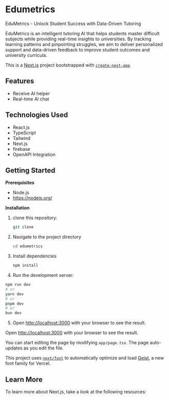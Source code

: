 # Edumetrics

EduMetrics - Unlock Student Success with Data-Driven Tutoring

EduMetrics is an intelligent tutoring AI that helps students master difficult subjects while providing real-time insights to universities. By tracking learning patterns and pinpointing struggles, we aim to deliver personalized support and data-driven feedback to improve student outcomes and university curricula.


This is a [Next.js](https://nextjs.org) project bootstrapped with [`create-next-app`](https://nextjs.org/docs/app/api-reference/cli/create-next-app).

## Features
- Receive AI helper
- Real-time AI chat



## Technologies Used
- React.js
- TypeScript
- Tailwind
- Next.js
- firebase
- OpenAPI Integration

## Getting Started

**Prerequisites**
- Node.js
- https://nodejs.org/


**Installation**
1. clone this repository:
   
   ```bash
   git clone
   ```
2. Navigate to the project directory
   
    ```bash
   cd edumetrics
    ```
3. Install dependencies
   
    ```bash
   npm install
    ```
4. Run the development server:

```bash
npm run dev
# or
yarn dev
# or
pnpm dev
# or
bun dev
```
5. Open [http://localhost:3000](http://localhost:3000) with your browser to see the result.

Open [http://localhost:3000](http://localhost:3000) with your browser to see the result.

You can start editing the page by modifying `app/page.tsx`. The page auto-updates as you edit the file.

This project uses [`next/font`](https://nextjs.org/docs/app/building-your-application/optimizing/fonts) to automatically optimize and load [Geist](https://vercel.com/font), a new font family for Vercel.

## Learn More

To learn more about Next.js, take a look at the following resources:

